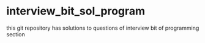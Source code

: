 # interview_bit_sol_program
this git repository has solutions to questions of interview bit of programming section
